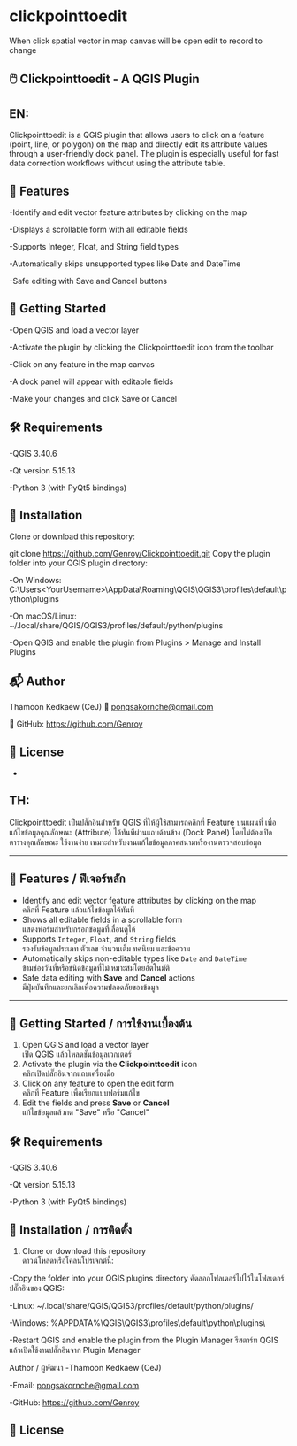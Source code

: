 # clickpointtoedit
When click spatial vector in map canvas will be open edit to record to change 

## 🖱️ Clickpointtoedit - A QGIS Plugin

## **EN:**  
Clickpointtoedit is a QGIS plugin that allows users to click on a feature (point, line, or polygon) on the map and directly edit its attribute values through a user-friendly dock panel. 
The plugin is especially useful for fast data correction workflows without using the attribute table.

## 🔧 Features

-Identify and edit vector feature attributes by clicking on the map

-Displays a scrollable form with all editable fields

-Supports Integer, Float, and String field types

-Automatically skips unsupported types like Date and DateTime

-Safe editing with Save and Cancel buttons

## 🚀 Getting Started

-Open QGIS and load a vector layer

-Activate the plugin by clicking the Clickpointtoedit icon from the toolbar

-Click on any feature in the map canvas

-A dock panel will appear with editable fields

-Make your changes and click Save or Cancel

## 🛠 Requirements
-QGIS 3.40.6

-Qt version 5.15.13

-Python 3 (with PyQt5 bindings)

## 📁 Installation

Clone or download this repository:

git clone https://github.com/Genroy/Clickpointtoedit.git
Copy the plugin folder into your QGIS plugin directory:

-On Windows:
C:\Users\<YourUsername>\AppData\Roaming\QGIS\QGIS3\profiles\default\python\plugins

-On macOS/Linux:
~/.local/share/QGIS/QGIS3/profiles/default/python/plugins

-Open QGIS and enable the plugin from Plugins > Manage and Install Plugins

## 📬 Author

Thamoon Kedkaew (CeJ)
📧 pongsakornche@gmail.com

🔗 GitHub: https://github.com/Genroy

## 📝 License
-

## **TH:**  
Clickpointtoedit เป็นปลั๊กอินสำหรับ QGIS ที่ให้ผู้ใช้สามารถคลิกที่ Feature บนแผนที่ เพื่อแก้ไขข้อมูลคุณลักษณะ (Attribute) ได้ทันทีผ่านแถบด้านข้าง (Dock Panel) โดยไม่ต้องเปิดตารางคุณลักษณะ 
ใช้งานง่าย เหมาะสำหรับงานแก้ไขข้อมูลภาคสนามหรืองานตรวจสอบข้อมูล

---

## 🔧 Features / ฟีเจอร์หลัก

- Identify and edit vector feature attributes by clicking on the map  
  คลิกที่ Feature แล้วแก้ไขข้อมูลได้ทันที
- Shows all editable fields in a scrollable form  
  แสดงฟอร์มสำหรับกรอกข้อมูลที่เลื่อนดูได้
- Supports `Integer`, `Float`, and `String` fields  
  รองรับข้อมูลประเภท ตัวเลข จำนวนเต็ม ทศนิยม และข้อความ
- Automatically skips non-editable types like `Date` and `DateTime`  
  ข้ามช่องวันที่หรือชนิดข้อมูลที่ไม่เหมาะสมโดยอัตโนมัติ
- Safe data editing with **Save** and **Cancel** actions  
  มีปุ่มบันทึกและยกเลิกเพื่อความปลอดภัยของข้อมูล

---

## 🚀 Getting Started / การใช้งานเบื้องต้น

1. Open QGIS and load a vector layer  
   เปิด QGIS แล้วโหลดชั้นข้อมูลเวกเตอร์
2. Activate the plugin via the **Clickpointtoedit** icon  
   คลิกเปิดปลั๊กอินจากแถบเครื่องมือ
3. Click on any feature to open the edit form  
   คลิกที่ Feature เพื่อเรียกแบบฟอร์มแก้ไข
4. Edit the fields and press **Save** or **Cancel**  
   แก้ไขข้อมูลแล้วกด "Save" หรือ "Cancel"

## 🛠 Requirements
-QGIS 3.40.6

-Qt version 5.15.13

-Python 3 (with PyQt5 bindings)

## 📁 Installation / การติดตั้ง

1. Clone or download this repository  
   ดาวน์โหลดหรือโคลนโปรเจกต์นี้:

-Copy the folder into your QGIS plugins directory
คัดลอกโฟลเดอร์ไปไว้ในโฟลเดอร์ปลั๊กอินของ QGIS:

-Linux: ~/.local/share/QGIS/QGIS3/profiles/default/python/plugins/

-Windows: %APPDATA%\QGIS\QGIS3\profiles\default\python\plugins\

-Restart QGIS and enable the plugin from the Plugin Manager
รีสตาร์ท QGIS แล้วเปิดใช้งานปลั๊กอินจาก Plugin Manager


Author / ผู้พัฒนา
-Thamoon Kedkaew (CeJ)

-Email: pongsakornche@gmail.com

-GitHub: https://github.com/Genroy

📝 License
-

